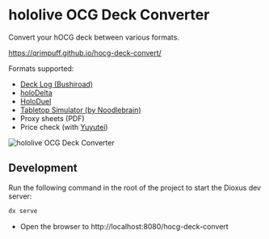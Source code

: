 # hololive OCG Deck Converter

Convert your hOCG deck between various formats.

https://qrimpuff.github.io/hocg-deck-convert/

<p></p>
Formats supported:

- [Deck Log (Bushiroad)](https://decklog-en.bushiroad.com/)
- [holoDelta](https://github.com/GabeJWJ/holoDelta)
- [HoloDuel](https://daktagames.itch.io/holoduel)
- [Tabletop Simulator (by Noodlebrain)](https://steamcommunity.com/sharedfiles/filedetails/?id=3302530285)
- Proxy sheets (PDF)
- Price check (with [Yuyutei](https://yuyu-tei.jp/top/hocg))

![hololive OCG Deck Converter](https://qrimpuff.github.io/hocg-deck-convert/assets/image.png)

## Development

Run the following command in the root of the project to start the Dioxus dev server:

```bash
dx serve
```

- Open the browser to http://localhost:8080/hocg-deck-convert